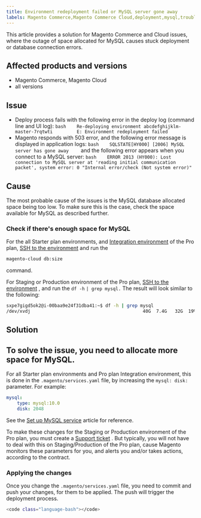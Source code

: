 ```yaml
---
title: Environment redeployment failed or MySQL server gone away
labels: Magento Commerce,Magento Commerce Cloud,deployment,mysql,troubleshooting
---
```


This article provides a solution for Magento Commerce and Cloud issues, where the outage of space allocated for MySQL causes stuck deployment or database connection errors.

## Affected products and versions

* Magento Commerce, Magento Cloud
* all versions

## Issue

* Deploy process fails with the following error in the deploy log (command line and UI log):    ```bash    Re-deploying environment abcdefghijklm-master-7rqtwti         E: Environment redeployment failed    ```    
* Magento responds with 503 error, and the following error message is displayed in application logs:    ```bash    SQLSTATE[HY000] [2006] MySQL server has gone away    ```    and the following error appears when you connect to a MySQL server:    ```bash    ERROR 2013 (HY000): Lost connection to MySQL server at 'reading initial communication packet', system error: 0 "Internal error/check (Not system error)"    ```    

## Cause

The most probable cause of the issues is the MySQL database allocated space being too low. To make sure this is the case, check the space available for MySQL as described further.

### Check if there's enough space for MySQL

For the all Starter plan environments, and [Integration environment](https://support.magento.com/hc/en-us/articles/360043032152-Integration-Environment-enhancement-request-Pro-and-Starter) of the Pro plan, [SSH to the environment](https://devdocs.magento.com/guides/v2.2/cloud/env/environments-ssh.html#ssh) and run the

```bash
magento-cloud db:size
```

command.

For Staging or Production environment of the Pro plan, [SSH to the environment](https://devdocs.magento.com/guides/v2.2/cloud/env/environments-ssh.html#ssh) ,  and run the `df -h`   `| grep mysql.` The result will look similar to the following:

```bash
sxpe7gigd5ok2@i-00baa9e24f31dba41:~$ df -h | grep mysql
/dev/xvdj                                          40G  7.4G   32G  19% /data/mysql
```

## Solution

## To solve the issue, you need to allocate more space for MySQL.

For all Starter plan environments and Pro plan Integration environment, this is done in the `.magento/services.yaml` file, by increasing the `mysql: disk:` parameter. For example:

```yaml
mysql:
    type: mysql:10.0
    disk: 2048
```

See the [Set up MySQL service](https://devdocs.magento.com/guides/v2.3/cloud/project/project-conf-files_services-mysql.html) article for reference.

To make these changes for the Staging or Production environment of the Pro plan, you must create a [Support ticket](http://support.magento.com/) . But typically, you will not have to deal with this on Staging/Production of the Pro plan, cause Magento monitors these parameters for you, and alerts you and/or takes actions, according to the contract.

### Applying the changes

Once you change the `.magento/services.yaml` file, you need to commit and push your changes, for them to be applied. The push will trigger the deployment process.

```bash
<code class="language-bash"></code>
```
